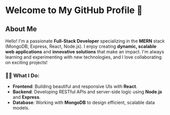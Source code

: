 # Welcome to My GitHub Profile 👋

## About Me

Hello! I'm a passionate **Full-Stack Developer** specializing in the **MERN** stack (MongoDB, Express, React, Node.js). I enjoy creating **dynamic, scalable web applications** and **innovative solutions** that make an impact. I'm always learning and experimenting with new technologies, and I love collaborating on exciting projects!

### 🧑‍💻 What I Do:
- **Frontend**: Building beautiful and responsive UIs with **React**.
- **Backend**: Developing RESTful APIs and server-side logic using **Node.js** and **Express**.
- **Database**: Working with **MongoDB** to design efficient, scalable data models.
